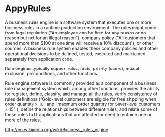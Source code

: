 AppyRules
=========

A business rules engine is a software system that executes one or more business rules in a runtime production environment. The rules might come from legal regulation ("An employee can be fired for any reason or no reason but not for an illegal reason"), company policy ("All customers that spend more than $100 at one time will receive a 10% discount"), or other sources. A business rule system enables these company policies and other operational decisions to be defined, tested, executed and maintained separately from application code.

Rule engines typically support rules, facts, priority (score), mutual exclusion, preconditions, and other functions.

Rule engine software is commonly provided as a component of a business rule management system which, among other functions, provides the ability to: register, define, classify, and manage all the rules, verify consistency of rules definitions (”Gold-level customers are eligible for free shipping when order quantity > 10” and “maximum order quantity for Silver-level customers = 15” ), define the relationships between different rules, and relate some of these rules to IT applications that are affected or need to enforce one or more of the rules.

http://en.wikipedia.org/wiki/Business_rules_engine
